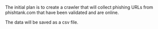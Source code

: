 The initial plan is to create a crawler that will collect phishing URLs from phishtank.com that have been validated and are online.

The data will be saved as a csv file.
